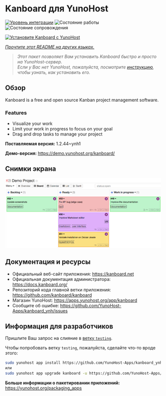 <!--
Важно: этот README был автоматически сгенерирован <https://github.com/YunoHost/apps/tree/master/tools/readme_generator>
Он НЕ ДОЛЖЕН редактироваться вручную.
-->

# Kanboard для YunoHost

[![Уровень интеграции](https://apps.yunohost.org/badge/integration/kanboard)](https://ci-apps.yunohost.org/ci/apps/kanboard/)
![Состояние работы](https://apps.yunohost.org/badge/state/kanboard)
![Состояние сопровождения](https://apps.yunohost.org/badge/maintained/kanboard)

[![Установите Kanboard с YunoHost](https://install-app.yunohost.org/install-with-yunohost.svg)](https://install-app.yunohost.org/?app=kanboard)

*[Прочтите этот README на других языках.](./ALL_README.md)*

> *Этот пакет позволяет Вам установить Kanboard быстро и просто на YunoHost-сервер.*  
> *Если у Вас нет YunoHost, пожалуйста, посмотрите [инструкцию](https://yunohost.org/install), чтобы узнать, как установить его.*

## Обзор

Kanboard is a free and open source Kanban project management software.

### Features

- Visualize your work
- Limit your work in progress to focus on your goal
- Drag and drop tasks to manage your project


**Поставляемая версия:** 1.2.44~ynh1

**Демо-версия:** <https://demo.yunohost.org/kanboard/>

## Снимки экрана

![Снимок экрана Kanboard](./doc/screenshots/board.png)

## Документация и ресурсы

- Официальный веб-сайт приложения: <https://kanboard.net>
- Официальная документация администратора: <https://docs.kanboard.org/>
- Репозиторий кода главной ветки приложения: <https://github.com/kanboard/kanboard>
- Магазин YunoHost: <https://apps.yunohost.org/app/kanboard>
- Сообщите об ошибке: <https://github.com/YunoHost-Apps/kanboard_ynh/issues>

## Информация для разработчиков

Пришлите Ваш запрос на слияние в [ветку `testing`](https://github.com/YunoHost-Apps/kanboard_ynh/tree/testing).

Чтобы попробовать ветку `testing`, пожалуйста, сделайте что-то вроде этого:

```bash
sudo yunohost app install https://github.com/YunoHost-Apps/kanboard_ynh/tree/testing --debug
или
sudo yunohost app upgrade kanboard -u https://github.com/YunoHost-Apps/kanboard_ynh/tree/testing --debug
```

**Больше информации о пакетировании приложений:** <https://yunohost.org/packaging_apps>
